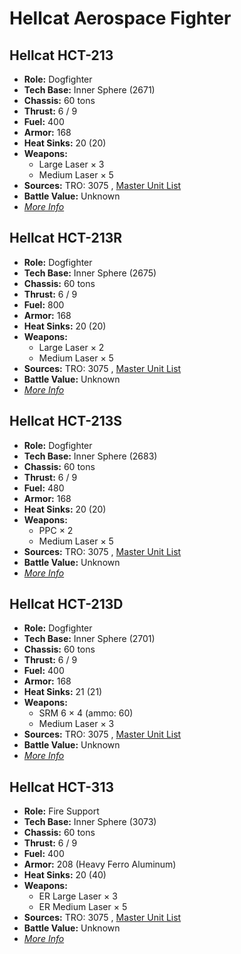 # Hellcat Aerospace Fighter 

## Hellcat HCT-213 

- **Role:** Dogfighter 
- **Tech Base:** Inner Sphere (2671) 
- **Chassis:** 60 tons 
- **Thrust:** 6 / 9 
- **Fuel:** 400 
- **Armor:** 168 
- **Heat Sinks:** 20 (20) 
- **Weapons:** 
  - Large Laser × 3 
  - Medium Laser × 5 
- **Sources:** TRO: 3075 , [Master Unit List](http://masterunitlist.info/Unit/Details/4295) 
- **Battle Value:** Unknown 
- [*More Info*](hellcat_aerospace_fighter/hellcat_hct-213.md) 

## Hellcat HCT-213R 

- **Role:** Dogfighter 
- **Tech Base:** Inner Sphere (2675) 
- **Chassis:** 60 tons 
- **Thrust:** 6 / 9 
- **Fuel:** 800 
- **Armor:** 168 
- **Heat Sinks:** 20 (20) 
- **Weapons:** 
  - Large Laser × 2 
  - Medium Laser × 5 
- **Sources:** TRO: 3075 , [Master Unit List](http://masterunitlist.info/Unit/Details/4297) 
- **Battle Value:** Unknown 
- [*More Info*](hellcat_aerospace_fighter/hellcat_hct-213r.md) 

## Hellcat HCT-213S 

- **Role:** Dogfighter 
- **Tech Base:** Inner Sphere (2683) 
- **Chassis:** 60 tons 
- **Thrust:** 6 / 9 
- **Fuel:** 480 
- **Armor:** 168 
- **Heat Sinks:** 20 (20) 
- **Weapons:** 
  - PPC × 2 
  - Medium Laser × 5 
- **Sources:** TRO: 3075 , [Master Unit List](http://masterunitlist.info/Unit/Details/5539) 
- **Battle Value:** Unknown 
- [*More Info*](hellcat_aerospace_fighter/hellcat_hct-213s.md) 

## Hellcat HCT-213D 

- **Role:** Dogfighter 
- **Tech Base:** Inner Sphere (2701) 
- **Chassis:** 60 tons 
- **Thrust:** 6 / 9 
- **Fuel:** 400 
- **Armor:** 168 
- **Heat Sinks:** 21 (21) 
- **Weapons:** 
  - SRM 6 × 4 (ammo: 60) 
  - Medium Laser × 3 
- **Sources:** TRO: 3075 , [Master Unit List](http://masterunitlist.info/Unit/Details/4296) 
- **Battle Value:** Unknown 
- [*More Info*](hellcat_aerospace_fighter/hellcat_hct-213d.md) 

## Hellcat HCT-313 

- **Role:** Fire Support 
- **Tech Base:** Inner Sphere (3073) 
- **Chassis:** 60 tons 
- **Thrust:** 6 / 9 
- **Fuel:** 400 
- **Armor:** 208 (Heavy Ferro Aluminum) 
- **Heat Sinks:** 20 (40) 
- **Weapons:** 
  - ER Large Laser × 3 
  - ER Medium Laser × 5 
- **Sources:** TRO: 3075 , [Master Unit List](http://masterunitlist.info/Unit/Details/4299) 
- **Battle Value:** Unknown 
- [*More Info*](hellcat_aerospace_fighter/hellcat_hct-313.md) 


